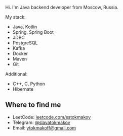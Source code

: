 Hi.
I'm Java backend developer from Moscow, Russia.

My stack:
- Java, Kotlin
- Spring, Spring Boot
- JDBC
- PostgreSQL
- Kafka
- Docker
- Maven
- Git

Additional:
- C++, C, Python
- Hibernate

## Where to find me</h3>

- LeetCode: [leetcode.com/sstokmakov](https://leetcode.com/sstokmakov)
- Telegram: [@slavatokmakov](https://t.me/slavatokmakov)
- Email: [ytokmakoff@gmail.com](mailto:ytokmakoff@gmail.com)

